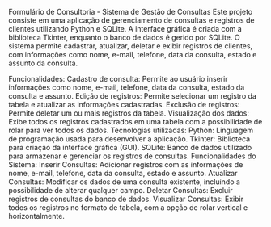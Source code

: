 Formulário de Consultoria - Sistema de Gestão de Consultas
Este projeto consiste em uma aplicação de gerenciamento de consultas e registros de clientes utilizando Python e SQLite. A interface gráfica é criada com a biblioteca Tkinter, enquanto o banco de dados é gerido por SQLite. O sistema permite cadastrar, atualizar, deletar e exibir registros de clientes, com informações como nome, e-mail, telefone, data da consulta, estado e assunto da consulta.

Funcionalidades:
Cadastro de consulta: Permite ao usuário inserir informações como nome, e-mail, telefone, data da consulta, estado da consulta e assunto.
Edição de registros: Permite selecionar um registro da tabela e atualizar as informações cadastradas.
Exclusão de registros: Permite deletar um ou mais registros da tabela.
Visualização dos dados: Exibe todos os registros cadastrados em uma tabela com a possibilidade de rolar para ver todos os dados.
Tecnologias utilizadas:
Python: Linguagem de programação usada para desenvolver a aplicação.
Tkinter: Biblioteca para criação da interface gráfica (GUI).
SQLite: Banco de dados utilizado para armazenar e gerenciar os registros de consultas.
Funcionalidades do Sistema:
Inserir Consultas: Adicionar registros com as informações de nome, e-mail, telefone, data da consulta, estado e assunto.
Atualizar Consultas: Modificar os dados de uma consulta existente, incluindo a possibilidade de alterar qualquer campo.
Deletar Consultas: Excluir registros de consultas do banco de dados.
Visualizar Consultas: Exibir todos os registros no formato de tabela, com a opção de rolar vertical e horizontalmente.
